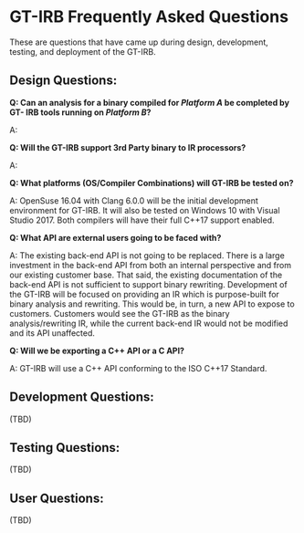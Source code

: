 GT-IRB Frequently Asked Questions
=================================

These are questions that have came up during design, development, testing, and
deployment of the GT-IRB.

## Design Questions:

**Q: Can an analysis for a binary compiled for _Platform A_ be completed by GT-
IRB tools running on _Platform B_?**

A:

**Q: Will the GT-IRB support 3rd Party binary to IR processors?**

A:

**Q: What platforms (OS/Compiler Combinations) will GT-IRB be tested on?**

A: OpenSuse 16.04 with Clang 6.0.0 will be the initial development environment for GT-IRB.  It will also be tested on Windows 10 with Visual Studio 2017.  Both compilers will have their full C++17 support enabled.

**Q: What API are external users going to be faced with?**

A: The existing back-end API is not going to be replaced.  There is a large investment in the back-end API from both an internal perspective and from our existing customer base.  That said, the existing documentation of the back-end API is not sufficient to support binary rewriting.  Development of the GT-IRB will be focused on providing an IR which is purpose-built for binary analysis and rewriting.  This would be, in turn, a new API to expose to customers.  Customers would see the GT-IRB as the binary analysis/rewriting IR, while the current back-end IR would not be modified and its API unaffected.

**Q: Will we be exporting a C++ API or a C API?**

A: GT-IRB will use a C++ API conforming to the ISO C++17 Standard.  

## Development Questions:

(TBD)

## Testing Questions:

(TBD)

## User Questions:

(TBD)
